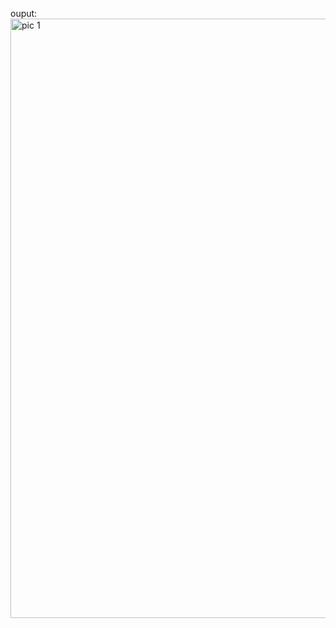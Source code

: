 ouput:
<img width="959" alt="pic 1" src="https://github.com/BhavyaShreeTalanaki/Myntra-clone-/assets/149693763/b5358e5d-cce3-4777-8d1f-ff3208c63ee2">
